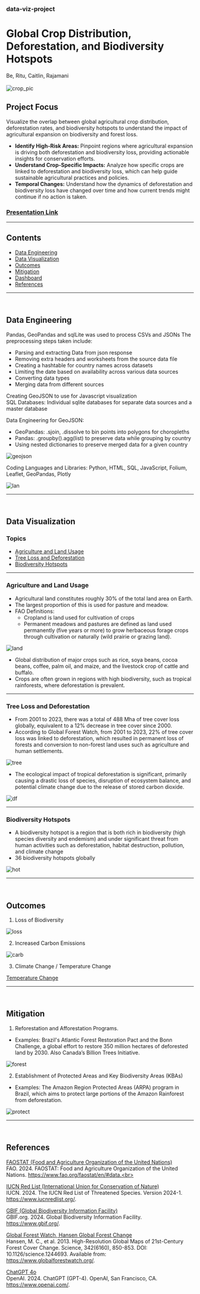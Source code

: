 ### data-viz-project
# Global Crop Distribution, Deforestation, and Biodiversity Hotspots
Be, Ritu, Caitlin, Rajamani
<br>
<br>
![crop_pic](https://github.com/epsilonite/data-viz-project/blob/main/static/images/read_me.avif)
<br>
## Project Focus
Visualize the overlap between global agricultural crop distribution, deforestation rates, and biodiversity hotspots to understand the impact of agricultural expansion on biodiversity and forest loss.<br>

- **Identify High-Risk Areas:** Pinpoint regions where agricultural expansion is driving both deforestation and biodiversity loss, providing actionable insights for conservation efforts.<br>
- **Understand Crop-Specific Impacts:** Analyze how specific crops are linked to deforestation and biodiversity loss, which can help guide sustainable agricultural practices and policies.<br>
- **Temporal Changes:** Understand how the dynamics of deforestation and biodiversity loss have changed over time and how current trends might continue if no action is taken.

### [Presentation Link](https://docs.google.com/presentation/d/1qbUs_a21YbkwIR9OCFMQ2ObmhZDhrxyn/edit#slide=id.p1)

---

## Contents

- [Data Engineering](#Data-Engineering)
- [Data Visualization](#Data-Visualization)
- [Outcomes](#Outcomes)
- [Mitigation](#Mitigation)
- [Dashboard](https://epsilonite.github.io/data-viz-project/)
- [References](#References)

---
<br>

## Data Engineering

Pandas, GeoPandas and sqlLite was used to process CSVs and JSONs
The preprocessing steps taken include: 
- Parsing and extracting Data from json response
- Removing extra headers and worksheets from the source data file
- Creating a hashtable for country names across datasets
- Limiting the date based on availability across various data sources 
- Converting data types
- Merging data from different sources
  
Creating GeoJSON  to use for Javascript visualization<br>
SQL Databases: Individual sqlite databases for separate data sources and a master database

Data Engineering for GeoJSON:
- GeoPandas: .sjoin, .dissolve to bin points into polygons for choropleths
- Pandas: .groupby().agg(list) to preserve data while grouping by country
- Using nested dictionaries to preserve merged data for a given country

![geojson](https://github.com/epsilonite/data-viz-project/blob/main/static/images/geojson_image.png)

Coding Languages and Libraries: Python, HTML, SQL, JavaScript, Folium, Leaflet, GeoPandas, Plotly

![lan](https://github.com/epsilonite/data-viz-project/blob/main/static/images/lan_lib.png)

---
<br>

## Data Visualization

### Topics
  - [Agriculture and Land Usage](#Agriculture-and-Land-Usage)
  - [Tree Loss and Deforestation](#Tree-Loss-and-Deforestation)
  - [Biodiversity Hotspots](#Biodiversity-Hotspots)

---

### Agriculture and Land Usage

- Agricultural land constitutes roughly 30% of the total land area on Earth.
- The largest proportion of this is used for pasture and meadow.
- FAO Definitions:
  - Cropland is land used for cultivation of crops
  - Permanent meadows and pastures are defined as land used permanently (five years or more) to grow herbaceous forage       crops through cultivation or naturally (wild prairie or grazing land). 

![land](https://github.com/epsilonite/data-viz-project/blob/main/static/images/land_use_graph.png)

- Global distribution of major crops such as rice, soya beans, cocoa beans, coffee, 
palm oil, and maize, and the livestock crop of cattle and buffalo.
- Crops are often grown in regions with high biodiversity, such as tropical rainforests, where deforestation is prevalent.

---

### Tree Loss and Deforestation

- From 2001 to 2023, there was a total of 488 Mha of tree cover loss globally, equivalent to a 12% decrease in tree cover since 2000.
- According to Global Forest Watch, from 2001 to 2023, 22% of tree cover loss was linked to deforestation, which resulted in permanent loss of forests and conversion to non-forest land uses such as agriculture and human settlements.

![tree](https://github.com/epsilonite/data-viz-project/blob/main/static/images/tree_cover_loss_animation_edited.gif)

- The ecological impact of tropical deforestation is significant, primarily causing a drastic loss of species, disruption of ecosystem balance, and potential climate change due to the release of stored carbon dioxide.

![df](https://github.com/epsilonite/data-viz-project/blob/main/static/images/deforest.png)

---

### Biodiversity Hotspots

- A biodiversity hotspot is a region that is both rich in biodiversity (high species diversity and endemism) and under significant threat from human activities such as deforestation, habitat destruction, pollution, and climate change
- 36 biodiversity hotspots globally

![hot](https://github.com/epsilonite/data-viz-project/blob/main/static/images/hotspots.png)

---
<br>

## Outcomes

1. Loss of Biodiversity

![loss](https://github.com/epsilonite/data-viz-project/blob/main/static/images/bio_loss.png)

2. Increased Carbon Emissions

![carb](https://github.com/epsilonite/data-viz-project/blob/main/static/images/carbon_emissions.png)

3. Climate Change / Temperature Change

[Temperature Change](https://github.com/epsilonite/data-viz-project/blob/main/static/images/temperature_anomaly_animation_with_midline.mp4)

---
<br>

## Mitigation


1. Reforestation and Afforestation Programs.
  - Examples: Brazil's Atlantic Forest Restoration Pact and the Bonn Challenge, a global effort to restore 350 million       hectares of deforested land by 2030. Also Canada’s Billion Trees Initiative.

![forest](https://github.com/epsilonite/data-viz-project/blob/main/static/images/tree_gain.png)

2. Establishment of Protected Areas and Key Biodiversity Areas (KBAs)
  - Examples: The Amazon Region Protected Areas (ARPA) program in Brazil, which aims to protect large portions of the         Amazon Rainforest from deforestation.

![protect](https://github.com/epsilonite/data-viz-project/blob/main/static/images/protect.png)

---
<br>

## References
[FAOSTAT (Food and Agriculture Organization of the United Nations)](https://www.fao.org/faostat/en/#data)<br>
FAO. 2024. FAOSTAT: Food and Agriculture Organization of the United Nations. https://www.fao.org/faostat/en/#data.<br>

[IUCN Red List (International Union for Conservation of Nature)](https://www.iucnredlist.org/)<br>
IUCN. 2024. The IUCN Red List of Threatened Species. Version 2024-1. https://www.iucnredlist.org/.

[GBIF (Global Biodiversity Information Facility)](https://www.gbif.org/)<br>
GBIF.org. 2024. Global Biodiversity Information Facility. https://www.gbif.org/.

[Global Forest Watch, Hansen Global Forest Change](https://www.globalforestwatch.org/)<br>
Hansen, M. C., et al. 2013. High-Resolution Global Maps of 21st-Century Forest Cover Change. Science, 342(6160), 850-853. DOI: 10.1126/science.1244693. Available from: https://www.globalforestwatch.org/.

[ChatGPT 4o](https://chatgpt.com/)<br>
OpenAI. 2024. ChatGPT (GPT-4). OpenAI, San Francisco, CA. https://www.openai.com/.

